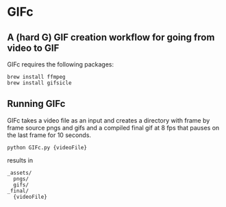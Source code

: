 # GIFc

## A (hard G) GIF creation workflow for going from video to GIF

GIFc requires the following packages:

```
brew install ffmpeg
brew install gifsicle
```

## Running GIFc

GIFc takes a video file as an input and creates a directory with frame by frame source pngs and gifs and a compiled final gif at 8 fps that pauses on the last frame for 10 seconds.

```
python GIFc.py {videoFile}
```
results in
```
_assets/
  pngs/
  gifs/
_final/
  {videoFile}
```
